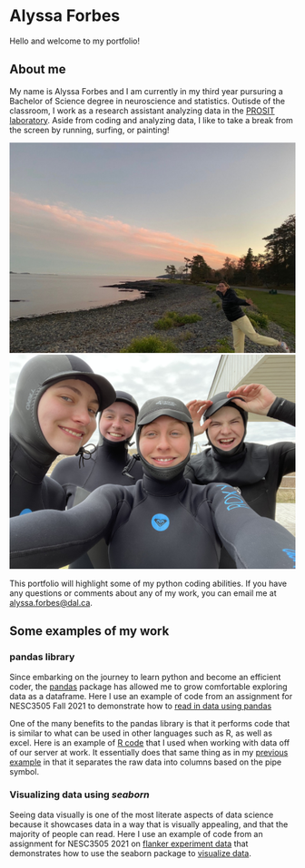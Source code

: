 # Alyssa Forbes

Hello and welcome to my portfolio! 

## About me

My name is Alyssa Forbes and I am currently in my third year pursuring a Bachelor of Science degree in neuroscience and statistics. Outisde of the classroom, I work as a research assistant analyzing data in the [PROSIT laboratory](http://prosit.meierlab.info/home-107.html). Aside from coding and analyzing data, I like to take a break from the screen by running, surfing, or painting!


![Image1](IMG_2329.jpeg)
![Image2](IMG_4333.jpeg)


This portfolio will highlight some of my python coding abilities. If you have any questions or comments about any of my work, you can email me at [alyssa.forbes@dal.ca](mailto:alyssa.forbes@dal.ca).

## Some examples of my work

### pandas library

Since embarking on the journey to learn python and become an efficient coder, the [pandas](https://pandasguide.readthedocs.io/en/latest/) package has allowed me to grow comfortable exploring data as a dataframe. Here I use an example of code from an assignment for NESC3505 Fall 2021 to demonstrate how to [read in data using pandas](Assignment3forportfolio.md)

One of the many benefits to the pandas library is that it performs code that is similar to what can be used in other languages such as R, as well as excel. Here is an example of [R code](Rforportfolio.md) that I used when working with data off of our server at work. It essentially does that same thing as in my [previous example](Assignment3forportfolio.ipynb) in that it separates the raw data into columns based on the pipe symbol. 

### Visualizing data using _seaborn_

Seeing data visually is one of the most literate aspects of data science because it showcases data in a way that is visually appealing, and that the majority of people can read. Here I use an example of code from an assignment for NESC3505 2021 on [flanker experiment data](https://en.wikipedia.org/wiki/Eriksen_flanker_task) that demonstrates how to use the seaborn package to [visualize data](Assignment_3dup.ipynb).

### 

